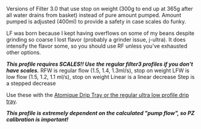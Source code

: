 Versions of Filter 3.0 that use stop on weight (300g to end up at 365g after all water drains from basket) instead of pure amount pumped. Amount pumped is adjusted (400ml) to provide a safety in case scales do funky.

LF was born because I kept having overflows on some of my beans despite grinding so coarse I lost flavor (probably a grinder issue, j-ultra). It does intensify the flavor some, so you should use RF unless you’ve exhausted other options.

*__This profile requires SCALES!! Use the regular filter3 profiles if you don't have scales.__*
RFW is regular flow (1.5, 1.4, 1.3ml/s), stop on weight
LFW is low flow (1.5, 1.2, 1.1 ml/s), stop on weight
Linear is a linear decrease 
Step is a stepped decrease

Use these with the [Atomique Drip Tray or the regular ultra low profile drip tray](https://www.printables.com/model/1070570-gaggiuino-scales-filter3-atomique-ultra-low-profil).

*__This profile is extremely dependent on the calculated "pump flow", so PZ calibration is important!__*